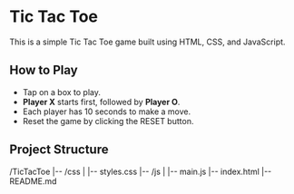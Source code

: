 # Tic Tac Toe
This is a simple Tic Tac Toe game built using HTML, CSS, and JavaScript.

## How to Play
- Tap on a box to play.
- **Player X** starts first, followed by **Player O**.
- Each player has 10 seconds to make a move.
- Reset the game by clicking the RESET button.

## Project Structure
/TicTacToe
|-- /css
|   |-- styles.css
|-- /js
|   |-- main.js
|-- index.html
|-- README.md

